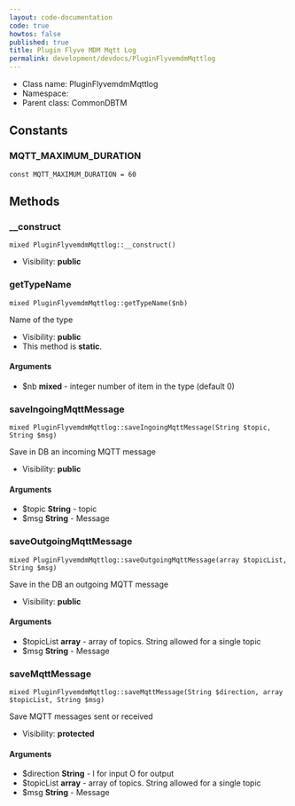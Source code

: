```yaml
---
layout: code-documentation
code: true
howtos: false
published: true
title: Plugin Flyve MDM Mqtt Log
permalink: development/devdocs/PluginFlyvemdmMqttlog
---
```


* Class name: PluginFlyvemdmMqttlog
* Namespace:
* Parent class: CommonDBTM



Constants
----------


### MQTT_MAXIMUM_DURATION

    const MQTT_MAXIMUM_DURATION = 60







Methods
-------


### __construct

    mixed PluginFlyvemdmMqttlog::__construct()





* Visibility: **public**




### getTypeName

    mixed PluginFlyvemdmMqttlog::getTypeName($nb)

Name of the type



* Visibility: **public**
* This method is **static**.


#### Arguments
* $nb **mixed** - integer  number of item in the type (default 0)



### saveIngoingMqttMessage

    mixed PluginFlyvemdmMqttlog::saveIngoingMqttMessage(String $topic, String $msg)

Save in DB an incoming MQTT message



* Visibility: **public**


#### Arguments
* $topic **String** - topic
* $msg **String** - Message



### saveOutgoingMqttMessage

    mixed PluginFlyvemdmMqttlog::saveOutgoingMqttMessage(array $topicList, String $msg)

Save in the DB an outgoing MQTT message



* Visibility: **public**


#### Arguments
* $topicList **array** - array of topics. String allowed for a single topic
* $msg **String** - Message



### saveMqttMessage

    mixed PluginFlyvemdmMqttlog::saveMqttMessage(String $direction, array $topicList, String $msg)

Save MQTT messages sent or received



* Visibility: **protected**


#### Arguments
* $direction **String** - I for input O for output
* $topicList **array** - array of topics. String allowed for a single topic
* $msg **String** - Message
